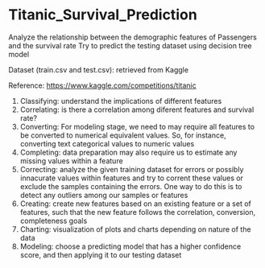 # Titanic_Survival_Prediction
Analyze the relationship between the demographic features of Passengers and the survival rate
Try to predict the testing dataset using decision tree model

Dataset (train.csv and test.csv): retrieved from Kaggle

Reference: https://www.kaggle.com/competitions/titanic

1. Classifying: understand the implications of different features
2. Correlating: is there a correlation among diferent features and survival rate?
3. Converting: For modeling stage, we need to may require all features to be converted to numerical equivalent values. So, for instance, converting text categorical values to numeric values
4. Completing: data preparation may also require us to estimate any missing values within a feature
5. Correcting: analyze the given training dataset for errors or possibly innacurate values within features and try to corrent these values or exclude the samples containing the errors. One way to do this is to detect any outliers among our samples or features
6. Creating: create new features based on an existing feature or a set of features, such that the new feature follows the correlation, conversion, completeness goals
7. Charting: visualization of plots and charts depending on nature of the data
8. Modeling: choose a predicting model that has a higher confidence score, and then applying it to our testing dataset

